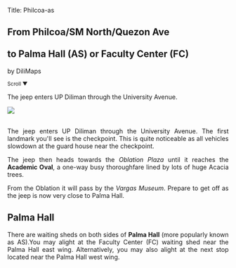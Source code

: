 Title: Philcoa-as

<section id='cover' class='cover active'>
<h1> From Philcoa/SM North/Quezon Ave <br><br>to Palma Hall (AS) or Faculty Center (FC)</h1>
<p align='justify'>by DiliMaps </p>
<small class='scroll'>Scroll ▼</small>
</section>

<section id='philcoa'>
<p align='justify'>The jeep enters UP Diliman through the University Avenue.
</p>
</section>

<section id='checkpoint'>
<img src='https://lh5.googleusercontent.com/sMFt20bUa525jdRRFqegGWrHP-A4iiqN7wZCUrEv_Edn8tX7nf0VN4-dhMJww8Vi9VMnnEI764dF3HveU6Nq27hIrAt-W327uv3hsNWzkZudF9B4FnS2-Gus'>
<br><br>
<p align='justify'>
The jeep enters UP Diliman through the University Avenue. The first landmark you'll see is the checkpoint. This is quite noticeable as all vehicles slowdown at the guard house near the checkpoint.
</p>
</section>

  <section id='oble'>
    <p align="justify">The jeep then heads towards the <i>Oblation Plaza</i> until it reaches the <b>Academic Oval</b>, a one-way busy thoroughfare lined by lots of huge Acacia trees.</p>
    </section>

 <section id='fc-stop'>
    <p align="justify">From the Oblation it will pass by the <i>Vargas Museum</i>. Prepare to get off as the jeep is now very close to Palma Hall.</p>
  </section>

<section id='as'>
  <h2>Palma Hall</h2>
  <p align='justify'>There are waiting sheds on both sides of <b>Palma Hall</b> (more popularly known as AS).You may alight at the Faculty Center (FC) waiting shed near the Palma Hall east wing. Alternatively, you may also alight at the next stop located near the Palma Hall west wing.</p>
 </section>
